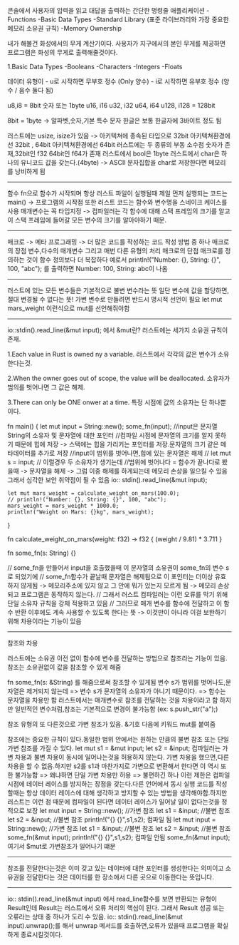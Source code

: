 콘솔에서 사용자의 입력을 읽고 대답을 출력하는 간단한 명령줄 애플리케이션
-Functions
-Basic Data Types
-Standard Library (표준 라이브러리와 가장 중요한 메모리 소유권 규칙)
-Memory Ownership

내가 해볼건 화성에서의 무게 계산기이다.
사용자가 지구에서의 본인 무게를 제공하면 프로그램은 화성의 무게로 출력해줄것이다.


1.Basic Data Types
-Booleans
-Characters
-Integers
-Floats

데이터 유형이 - u로 시작하면 무부호 정수 (Only 양수)
           - i로 시작하면 유부호 정수 (양수 / 음수 둘다 됨)

u8,i8 = 8bit 숫자 또는 1byte
u16, i16 
u32, i32 
u64, i64 
u128, i128  = 128bit


8bit = 1byte -> 알파벳,숫자,기본 특수 문자
한글은 보통 한글자에 3바이트 정도 됨

러스트에는 usize, isize가 있음 -> 아키텍쳐에 종속된 타입으로 32bit 아키텍쳐환경에선 32bit , 64bit 아키텍쳐환경에선 64bit
러스트에는 두 종류의 부동 소수점 숫자가 존재,32bit인 f32 64bit인 f64가 존재
러스트에서 bool은 1byte
러스트에서 char은 하나의 유니코드 값을 갖는다.(4byte) -> ASCII 문자집합을 char로 저장한다면 메모리를 낭비하게 됨

------------------------------------------------------------------------------------------------------------------------------

함수
fn으로 함수가 시작되며
항상 러스트 파일이 실행될때 제일 먼저 실행되는 코드는 main() -> 프로그램의 시작점
또한 러스트 코드는 함수와 변수명을 스네이크 케이스를 사용
매개변수는 꼭 타입지정 -> 컴파일러는 각 함수에 대해 스택 프레임의 크기를 알고 이 스택 프레임에 들어갈 모든 변수의 크기를 알아야하기 때문.

------------------------------------------------------------------------------------------------------------------------------

매크로 -> 메타 프로그래밍 -> 더 많은 코드를 작성하는 코드 작성 방법 중 하나
매크로의 장점 변수,다수의 매개변수 그리고 매번 다른 유형의 처리
매크로의 단점 매크로를 정의하는 것이 함수 정의보다 더 복잡하다
예로서 println!("Number: {}, String: {}", 100, "abc"); 를 출력하면 Number: 100, String: abc이 나옴

------------------------------------------------------------------------------------------------------------------------------

러스트에 있는 모든 변수들은 기본적으로 불변 변수라는 뜻
일단 변수에 값을 할당하면,절대 변경될 수 없다는 뜻!
가변 변수로 만들려면 반드시 명시적 선언이 필요
let mut mars_weight 이런식으로 mut를 선언해줘야함

------------------------------------------------------------------------------------------------------------------------------
io::stdin().read_line(&mut input);
에서 &mut란?
러스트에는 세가지 소유권 규칙이 존재.

1.Each value in Rust is owned ny a variable.
러스트에서 각각의 값은 변수가 소유한다는것.

2.When the owner goes out of scope, the value will be deallocated.
소유자가 범의를 벗어나면 그 값은 해제.

3.There can only be ONE onwer at a time.
특정 시점에 값의 소유자는 단 하나뿐이다.

fn main() {
    let mut input = String::new();
    some_fn(input);
    //input은 문자열 String의 소유자 및 문자열에 대한 포인터
    //컴파일 시점에 문자열의 크기를 알지 못하기 때문에 힙에 저장 -> 스택에는 힙을 가리키는 포인터를 저장.문자열의 크기 같은 메타데이터를 추가로 저장
    //input이 범위를 벗어나면,힙에 있는 문자열은 해제
    // let mut s = input;
    // 이럴경우 두 소유자가 생기는데
    //범위에 벗어나다 = 함수가 끝나다로 봤을때 -> 문자열을 해제 -> 그럼 이중 해제를 하게되는데 메모리 손상을 일으킬 수 있음 그래서 심각한 보안 취약점이 될 수 있음
    io:: stdin().read_line(&mut input);
    
    let mut mars_weight = calculate_weight_on_mars(100.0);
    // println!("Number: {}, String: {}", 100, "abc");
    mars_weight = mars_weight * 1000.0;
    println!("Weight on Mars: {}kg", mars_weight);

}

fn calculate_weight_on_mars(weight: f32) -> f32 {
    (weight / 9.81) * 3.711
}

fn some_fn(s: String) {}

// some_fn을 만들어서 input을 호출했을때 이 문자열의 소유권이 some_fn의 변수 s로 되었기에
// some_fn함수가 끝날때 문자열은 해제됨으로 이 포인터는 더이상 유효하지 않게됨 -> 메모리주소에 있지 않고 그 안에 뭐가 있는지 모르게 됨 -> 메모리 손상되고 프로그램은 동작하지 않는다. 
// 그래서 러스트 컴파일러는 이런 오류를 막기 위해 단일 소유자 규칙을 강제 적용하고 있음
// 그러므로 매개 변수를 함수에 전달하고 이 함수 반환 이후에도 계속 사용할 수 있도록 한다는 뜻 -> 이것만이 아니라 이걸 보완하기위해 차용이라는 기능이 있음


------------------------------------------------------------------------------------------------------------------------------
참조와 차용

러스트에는 소유권 이전 없이 함수에 변수를 전달하는 방법으로 참조라는 기능이 있음.
참조는 소유권없이 값을 참조할 수 있게 해줌

fn some_fn(s: &String)
를 해줌으로써 참조할 수 있게됨 변수 s가 범위를 벗어나도,문자열은 제거되지 않는데 => 변수 s가 문자열의 소유자가 아니기 때문이다. => 함수는 문자열을 차용만 함
러스트에서는 매개변수로 참조를 전달하는 것을 차용이라고 함
하지만 일반적인 변수처럼,참조는 기본적으로 변경이 불가능함 (ex: s.push_str("a");)

참조 유형의 또 다른것으로 가변 참조가 있음. &기호 다음에 키워드 mut를 붙여줌

참조에는 중요한 규칙이 있다.동일한 범위 안에서는 원하는 만큼의 불변 참조 또는 단일 가변 참조를 가질 수 있다.
let mut s1 = &mut input;
let s2 = &input;
컴파일러는 가변 차용과 불변 차용이 동시에 일어나는것을 허용하지 않는다.
가변 차용을 했으면,다른 차용을 할 수 없음.하지만 s2를 s1과 마찬가지로 가변으로 변환해서 한다면 
이 역시 또한 불가능함 => 왜냐하면 단일 가변 차용만 허용 => 불편하긴 하나 이런 제한은 컴파일 시점에 데이터 레이스를 방지하는 장점을 갖는다.다른 언어에서 동시 실행 코드를 작성할때는 항상 데이터 레이스에 대해 생각하고 방지할 수 있는 방법을 생각해야함.하지만 러스트는 이런 점 때문에 컴파일이 된다면 데이터 레이스가 일어날 일이 없다는것을 정적으로 보장
 let mut input = String::new(); //가변 참조
let s1 = &input; //불변 참조
let s2 = &input; //불변 참조
println!("{} {}",s1,s2);
컴파일 됨
let mut input = String::new(); //가변 참조
    let s1 = &input; //불변 참조
    let s2 = &input; //불변 참조
    some_fn(&mut input);
    println!("{} {}",s1,s2);
컴파일 안됨
    some_fn(&mut input);여기서 $mut로 가변참조가 일어나기 떄문

------------------------------------------------------------------------------------------------------------------------------
참조를 전달한다는것은 이미 갖고 있는 데이터에 대한 포인터를 생성한다는 의미이고
소유권을 전달한다는 것은 데이터를 한 장소에서 다른 곳으로 이동한다는 뜻입니다.

------------------------------------------------------------------------------------------------------------------------------


io:: stdin().read_line(&mut input) 에서
read_line함수를 보면 반환되는 유형이 Result인데 Result는 러스트에서 오류 처리의 핵심이 된다.
그래서 Result 성공 또는 오류라는 상태 중 하나가 도리 수 있음.
io:: stdin().read_line(&mut input).unwrap();를 해서 unwrap 메서드를 호출하면,오류가 있을때 프로그램을 확실하게 종료시킬것이다.